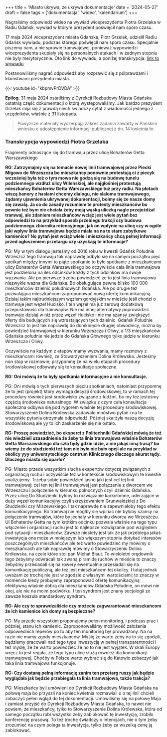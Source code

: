 +++
title = 'Miasto ukrywa, że ukrywa dokumentacje'
date = '2024-05-27'
draft = false
tags = ['dokumentacja', 'wideo', 'kalendarium']
+++

Nagraliśmy odpowiedź wideo na wywiad wiceprezydenta Piotra Grzelaka w Radiu Gdańsk, wywiad w którym prezydent poświęcił nam sporo czasu. 

<!--more-->

17 maja 2024 wiceprezydent miasta Gdańska, Piotr Grzelak, udzielił Radiu Gdańsk wywiadu, podczas którego poświęcił nam sporo czasu. Specjalnie piszemy nam, a nie sprawie tramwajowej, ponieważ wypowiedzi wiceprezydenta skupiały się na personalnych atakach i w żadnym stopniu nie były merytorycznie. Oto link do wywiadu, a poniżej transkrypcja: 
[link to wywiadu](https://radiogdansk.pl/audycje/gosc-dnia/2024/05/17/piotr-grzelak-krok-po-kroku-ksztaltuje-sie-koalicja-wszystko-dla-gdanska-i-ko/)

Postanowiliśmy nagrać odpowiedź aby rozprawić się z półprawdami i kłamstwami prezydenta miasta. 

{{< youtube id="kbpmvPrDVDA" >}}

**Epilog**. 31 maja 2024 ostatliśmy z Dyrekcji Rozbudowy Miasta Gdańska ostatnią część dokumentacji o którą występowaliśmy. Jak bardzo prezydent Grzelak mija się z prawdą niech świadczy cytat z wiadomości jednego z urzędników, właśnie z 31 listopada. 
> Powyższe materiały wyczerpują zakres żądania zawarty w Pańskim wniosku o udostępnienie informacji publicznej z dn. 14 kwietnia br.

### Transkrypcja wypowiedzi Piotra Grzelaka

Fragmenty odnoszące się do tramwaju przez ulicę Bohaterów Getta Warszawskiego

**RG: Zatrzymajmy się na temacie nowej linii tramwajowej przez Piecki Migowo do Wrzeszcza bo mieszkańcy ponownie protestują ci z piecyk wcześniej była też o tym mowa nie godzą się na budowę tunelu podziemnego wzdłuż ulicy Wileńskiej, ale najgłośniej protestują mieszkańcy Bohaterów Getta Warszawskiego tuż przy radiu. Na płotach wiszą banery z hasłami chcemy dialogu, nie slalomu tramwajowego, żądamy ujawnienia ukrywanej dokumentacji, boimy się że nasze domy się zawalą. Ja co do zasady rozumiem te protesty mieszkańców bo pewnie też bym nie chciała żeby moją wąską uliczką nagle przejeżdżał tramwaj, ale zdaniem mieszkańców wciąż jest wiele pytań bez odpowiedzi to na przykład sposób przebiegu trakcji czy budowa podziemnego zbiornika retencyjnego, jak on wpłynie na ulicę czy w ogóle jaki wpływ linia tramwajowa będzie miała na na te stare zabytkowe kamienice? No pytań jest wciąż wiele i mieszkańcy chcą pełnej informacji przed ogłoszeniem przetargu czy uzyskają te informacje?**

PG: My w tym dialogu jesteśmy od 2016 roku w kwestii Gdańsk Południe Wrzeszcz tego tramwaju tak naprawdę odbyło się na samym początku pięć spotkań między innymi to piąte spotkanie to było spotkanie z mieszkańcami ulicy Bohaterów Getta Warszawskiego bo oczywiście cała linia tramwajowa jest podzielona na ileś odcinków każdy z tych odcinków ma swoje wyzwania. 
Ale po pierwsze trzeba powiedzieć że to jest linia tramwajowa niezwykle ważna dla Gdańska. Bo obsługująca pewne blisko 100 000 mieszkańców dzielnic południowych Gdańska. Ale po drugie też pozwalająca mieszkańcom zaproponować nową ofertę komunikacyjną. Dzisiaj takim najtrudniejszym węzłem gordyjskim w mieście jeśli chodzi o tramwaje jest węzeł Hucisko. I ten węzeł ma już zerową dodatkową przepustowość dla tramwajów. Nie ma innej alternatywy poprowadzić tramwaje dzisiaj w niż przez węzeł Hucisko i nie ma szansy zwiększyć oferty dla budujących się wzrastających tych dzielnic.
Gdańsk Południe Wrzeszcz to jest tak naprawdę do domknięcie drugiej obwodnicy, można by powiedzieć tramwajowej w kierunku Wrzeszcza i Oliwy, a 1/3 mieszkańców Gdańska południe nie jedzie do Gdańska Głównego tylko jedzie w kierunku Wrzeszcza i Oliwy.   

Oczywiście na każdym z etapów mamy wyzwania, mamy rozmowy z mieszkańcami również, ze Stowarzyszeniem Dolina Królewska. Jesteśmy non stop w rozmowie; przypomnę że na wielu etapach procedury środowiskowej odbywały się te konsultacje społeczne. 

**RG: Oni mówią że to były spotkania informacyjne a nie konsultacje.**

PG: Oni mówią o tych pierwszych pięciu spotkaniach, natomiast przypomnę że to jest (projekt) który wymaga decyzji środowiskowej, to w ramach tej procedury również jest środowisko związane z ludźmi, bo my też jesteśmy częścią środowiska naturalnego. W związku z czym cała konsultacja społeczna odbywa się pod rygorem właśnie tej procedury środowiskowej. Stowarzyszenie Dolina Królewska zadawało mnóstwo pytań i na te wszystkie pytania otrzymała odpowiedź. Później skarżyła naszą decyzję środowiskową ale yy to ich zaskarżenie się nie ostało.

**RG: Proszę powiedzieć, bo eksperci z Politechniki Gdańskiej mówią że też nie wiedzieli uzasadnienia że żeby ta linia tramwajowa właśnie Bohaterów Getta Warszawskiego dla szła tędy gdzie idzie, a nie jakąś inną trasą? bo wiemy że do studzienki też tam nie było nie było opcji ale na przykład w okolicy yyy uniwersyteckiego centrum Klinicznego dlaczego akurat tędy. Dlaczego miasto się uparło?**

PG: Miasto przede wszystkim słucha ekspertów dotyczą związanych z organizacją ruchu i oczywiście też w kontekście środowiskowym te kwestie analizujemy. Trzeba sobie powiedzieć jasno jaki jest cel tej linii tramwajowej: cel ten tej linii tramwajowej jest połączenie z dworcem we Wrzeszczu i połączenie w kierunku północnych czyli dzielnic Gdańska. Przez ulicę Do Studzienki byłoby to rozwiązanie karkołomne, uderzające w duży węzeł komunikacyjny czyli skrzyżowaniem Grunwaldzkiej z Do Studzienki czy Miszewskiego. I tak naprawdę nie zapewniałoby tego efektu komunikacyjnego. Bo tramwaj nie mógłby się wpinać nie byłoby szansy na połączenie tramwajów, które by jechały w kierunku dworca we Wrzeszczu. Ul Bohaterów Getta na tym krótkim odcinku pozwala właśnie na tego typu włączenie i organizacji ruchu jest to najlepsze rozwiązanie pod względem pod sytuacji i mieszkańców. 
Zawsze niestety jest tak że jak przebiega jakaś inwestycja ona może w mniejszym lub większym stopniu dotykać interesów poszczególnych mieszkańców ale też warto powiedzieć my mówimy o mieszkańcach ale tak naprawdę mówimy o Stowarzyszeniu Dolina Królewska, na czele które stoi pan Michał Błaut. To wieloletni orędownik tego żebyśmy odwracali tak zwaną piramidę ruchów w mieście to znaczy żebyśmy przesiadali się na rowery ewentualnie przesiadali się na komunikację publiczną, ale też jest mieszkańcem tej okolicy. I tutaj jednak uważam że trochę nie jest w zgodzie z własnymi wartościami; to znaczy w momencie kiedy próbujemy zaproponować ofertę komunikacyjną efektywną właśnie dobrą dla mieszkańców Gdańska Południe, on mówi nie okej, ale nie na moim podwórku. I ten syndrom jest znany socjologii ze zawsze koszula standardowy syndrom.

**RG: Ale czy to sprawdzaliście czy możecie zagwarantować mieszkańcom że ich kamienice ich domy są bezpieczne?**

PG: My przede wszystkim proponujemy pełen monitoring, i podczas prac i później, stanu ich kamienic. Zaproponowaliśmy możliwość założenia odpowiednich reperów po to aby ten monitoring był prowadzony. Na na razie nie mamy zgody mieszkańców. Myślę że warto żeby na to się zgodzili, będziemy pracowali nad tego typu inwestycją w pełnej transparentności i też myślę, że że warto powiedzieć że no to nie jest wyjątek. W skali Europy wręcz to jest reguła, że tego typu ulicę służą również dla komunikacji tramwajowej. Choćby w Polsce warto wybrać się do Katowic zobaczyć jak taka linia tramwajowa funkcjonuje. 

**RG: Czy dostaną pełną informację zanim ten przetarg ruszy jak będzie wyglądała jak będzie przebiegała ta linia tramwajowa, także trakcja?**

PG:  Mieszkańcy byli umówieni do Dyrekcji Rozbudowy Miasta Gdańska na połowę maja bo przyszli na koniec kwietnia rozmawiali o o tej linii chcieli zobaczyć pełen wgląd do tej dokumentacji. Umówiliśmy się na połowę Maja i zamiast przyjść do Dyrekcji Rozbudowy Miasta Gdańska, to nawet nie powiem, że mieszkańcy, tylko to Stowarzyszenie Dolina Królewska, która od samego początku robi wszystko żeby zablokować tę inwestycję, zrobiło konferencję prasową. To też trochę świadczy o intencjach, nie o tym żeby zrozumieć na czym polega ta inwestycja, tylko żeby za wszelką cenę ją zablokować.

